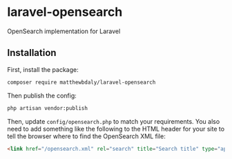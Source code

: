 # laravel-opensearch
OpenSearch implementation for Laravel

Installation
------------

First, install the package:

```bash
composer require matthewbdaly/laravel-opensearch
```

Then publish the config:

```bash
php artisan vendor:publish
```

Then, update `config/opensearch.php` to match your requirements. You also need to add something like the following to the HTML header for your site to tell the browser where to find the OpenSearch XML file:

```html
<link href="/opensearch.xml" rel="search" title="Search title" type="application/opensearchdescription+xml">
```
